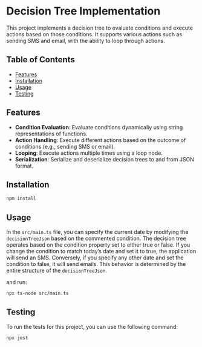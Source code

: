 # Decision Tree Implementation

This project implements a decision tree to evaluate conditions and execute actions based on those conditions. It supports various actions such as sending SMS and email, with the ability to loop through actions.

## Table of Contents

- [Features](#features)
- [Installation](#installation)
- [Usage](#usage)
- [Testing](#testing)

## Features

- **Condition Evaluation**: Evaluate conditions dynamically using string representations of functions.
- **Action Handling**: Execute different actions based on the outcome of conditions (e.g., sending SMS or email).
- **Looping**: Execute actions multiple times using a loop node.
- **Serialization**: Serialize and deserialize decision trees to and from JSON format.

## Installation

```bash
npm install
```

## Usage

In the `src/main.ts` file, you can specify the current date by modifying the `decisionTreeJson` based on the commented condition. The decision tree operates based on the condition property set to either true or false. If you change the condition to match today’s date and set it to true, the application will send an SMS. Conversely, if you specify any other date and set the condition to false, it will send emails. This behavior is determined by the entire structure of the `decisionTreeJson`.

and run:

```bash
npx ts-node src/main.ts
```

## Testing

To run the tests for this project, you can use the following command:

```bash
npx jest
```

